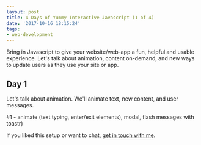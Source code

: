 ```yaml
---
layout: post
title: 4 Days of Yummy Interactive Javascript (1 of 4)
date: '2017-10-16 18:15:24'
tags:
- web-development
---
```


Bring in Javascript to give your website/web-app a fun, helpful and usable experience. Let's talk about animation, content on-demand, and new ways to update users as they use your site or app.

## Day 1

Let's talk about animation. We'll animate text, new content, and user messages.



#1 - animate (text typing, enter/exit elements), modal, flash messages with toastr)

If you liked this setup or want to chat, [get in touch with me](https://twitter.com/Chance_Smith).